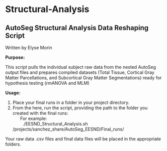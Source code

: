 # Structural-Analysis

## AutoSeg Structural Analysis Data Reshaping Script
Written by Elyse Morin


**Purpose:**

This script pulls the individual subject raw data from the nested AutoSeg output files and prepares compiled datasets (Total Tissue, Cortical Gray Matter Parcellations, and Subcortical Gray Matter Segmentations) ready for hypothesis testing (rmANOVA and MLM) 

**Usage:**

1. Place your final runs in a folder in your project directory.
2. From the here, run the script, providing the path to the folder you created with the final runs:<br/>
&nbsp;&nbsp;&nbsp;&nbsp;&nbsp;&nbsp;For example:<br/>
&nbsp;&nbsp;&nbsp;&nbsp;&nbsp;&nbsp;&nbsp;&nbsp;./EESND_Structural_Analysis.sh /projects/sanchez_share/AutoSeg_EESND/Final_runs/

Your raw data .csv files and final data files will be placed in the appropriate folders.
